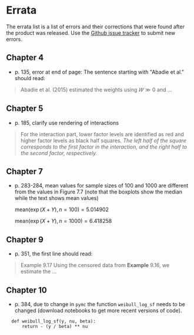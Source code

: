 # Errata

The errata list is a list of errors and their corrections that were found after the product was released. Use the [Github issue tracker](https://github.com/gedeck/mistat-code-solutions/issues/new?assignees=&labels=&template=modern-statistics.md) to submit new errors.


## Chapter 4
- p. 135, error at end of page: The sentence starting with "Abadie et al."  should read:
> Abadie et al. (2015) estimated the weights using $𝑊 \gg 0$ and ...

## Chapter 5
- p. 185, clarify use rendering of interactions
>  For the interaction part, lower factor levels are identified 
as red and higher factor levels as black half squares. _The left half of the square 
corresponds to the first factor in the interaction, and the right half 
to the second factor, respectively._

## Chapter 7
- p. 283-284, mean values for sample sizes of 100 and 1000 are different from the values in Figure 7.7 (note that the boxplots show the median while the text shows mean values)

  $\text{mean}(\exp(X+Y), n=100) = 5.014902$
  
  $\text{mean}(\exp(X+Y), n=1000) = 6.418258$


## Chapter 9
- p. 351, the first line should read: 
> Example 9.17 Using the censored data from **Example** 9.16, we estimate the ...


## Chapter 10
- p. 384, due to change in `pymc` the function `weibull_log_sf` needs to be changed (download notebooks to get more recent versions of code).
```
  def weibull_log_sf(y, nu, beta):
      return - (y / beta) ** nu
```
